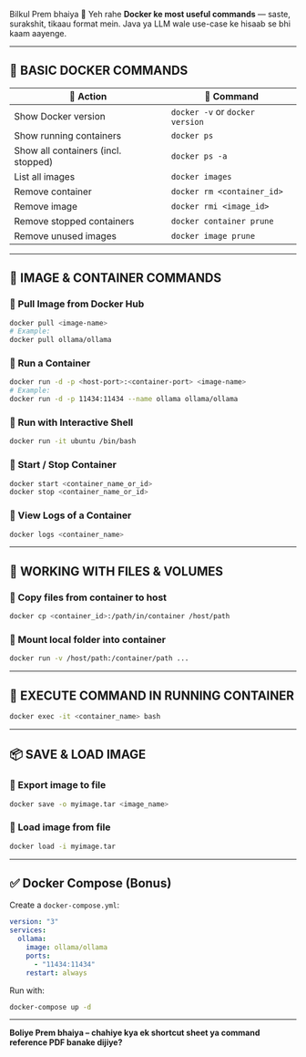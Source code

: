 Bilkul Prem bhaiya 🙏
Yeh rahe **Docker ke most useful commands** — saste, surakshit, tikaau format mein. Java ya LLM wale use-case ke hisaab se bhi kaam aayenge.

---

## 🧱 BASIC DOCKER COMMANDS

| 🔧 Action                           | 🧪 Command                      |
| ----------------------------------- | ------------------------------- |
| Show Docker version                 | `docker -v` or `docker version` |
| Show running containers             | `docker ps`                     |
| Show all containers (incl. stopped) | `docker ps -a`                  |
| List all images                     | `docker images`                 |
| Remove container                    | `docker rm <container_id>`      |
| Remove image                        | `docker rmi <image_id>`         |
| Remove stopped containers           | `docker container prune`        |
| Remove unused images                | `docker image prune`            |

---

## 🚀 IMAGE & CONTAINER COMMANDS

### 🔹 Pull Image from Docker Hub

```bash
docker pull <image-name>
# Example:
docker pull ollama/ollama
```

### 🔹 Run a Container

```bash
docker run -d -p <host-port>:<container-port> <image-name>
# Example:
docker run -d -p 11434:11434 --name ollama ollama/ollama
```

### 🔹 Run with Interactive Shell

```bash
docker run -it ubuntu /bin/bash
```

### 🔹 Start / Stop Container

```bash
docker start <container_name_or_id>
docker stop <container_name_or_id>
```

### 🔹 View Logs of a Container

```bash
docker logs <container_name>
```

---

## 📂 WORKING WITH FILES & VOLUMES

### 🔹 Copy files from container to host

```bash
docker cp <container_id>:/path/in/container /host/path
```

### 🔹 Mount local folder into container

```bash
docker run -v /host/path:/container/path ...
```

---

## 🧪 EXECUTE COMMAND IN RUNNING CONTAINER

```bash
docker exec -it <container_name> bash
```

---

## 📦 SAVE & LOAD IMAGE

### 🔹 Export image to file

```bash
docker save -o myimage.tar <image_name>
```

### 🔹 Load image from file

```bash
docker load -i myimage.tar
```

---

## ✅ Docker Compose (Bonus)

Create a `docker-compose.yml`:

```yaml
version: "3"
services:
  ollama:
    image: ollama/ollama
    ports:
      - "11434:11434"
    restart: always
```

Run with:

```bash
docker-compose up -d
```

---

**Boliye Prem bhaiya – chahiye kya ek shortcut sheet ya command reference PDF banake dijiye?**
